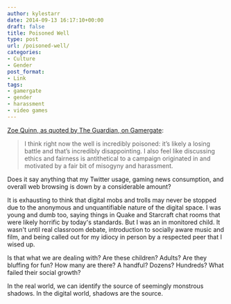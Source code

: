 ```yaml
---
author: kylestarr
date: 2014-09-13 16:17:10+00:00
draft: false
title: Poisoned Well
type: post
url: /poisoned-well/
categories:
- Culture
- Gender
post_format:
- Link
tags:
- gamergate
- gender
- harassment
- video games
---
```


[Zoe Quinn, as quoted by The Guardian, on Gamergate](http://www.theguardian.com/technology/2014/sep/12/zoe-quinn-gamergate-online-hate-mobs-depression-quest):


<blockquote>I think right now the well is incredibly poisoned: it’s likely a losing battle and that’s incredibly disappointing. I also feel like discussing ethics and fairness is antithetical to a campaign originated in and motivated by a fair bit of misogyny and harassment.</blockquote>


Does it say anything that my Twitter usage, gaming news consumption, and overall web browsing is down by a considerable amount? 

It is exhausting to think that digital mobs and trolls may never be stopped due to the anonymous and unquantifiable nature of the digital space. I was young and dumb too, saying things in Quake and Starcraft chat rooms that were likely horrific by today's standards. But I was an in monitored child. It wasn't until real classroom debate, introduction to socially aware music and film, and being called out for my idiocy in person by a respected peer that I wised up. 

Is that what we are dealing with? Are these children? Adults? Are they bluffing for fun? How many are there? A handful? Dozens? Hundreds? What failed their social growth?

In the real world, we can identify the source of seemingly monstrous shadows. In the digital world, shadows are the source.
